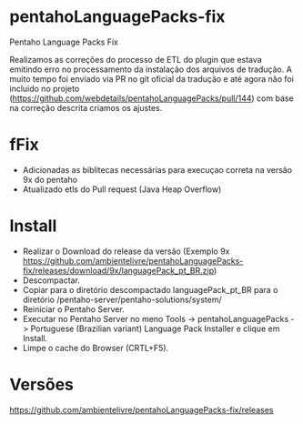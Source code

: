 # pentahoLanguagePacks-fix
Pentaho Language Packs Fix 

Realizamos as correções do processo de ETL do plugin que estava emitindo erro no processamento da instalação dos arquivos de tradução.
A muito tempo foi enviado via PR no git oficial da tradução e até agora não foi incluido no projeto (https://github.com/webdetails/pentahoLanguagePacks/pull/144) com base na correção descrita criamos os ajustes.

# fFix 
- Adicionadas as biblitecas necessárias  para execuçao correta na versão 9x do pentaho
- Atualizado etls do Pull request (Java Heap Overflow)

# Install
- Realizar o Download do release da versão (Exemplo 9x https://github.com/ambientelivre/pentahoLanguagePacks-fix/releases/download/9x/languagePack_pt_BR.zip)
- Descompactar.
- Copiar para o diretório descompactado languagePack_pt_BR para o diretório <pentahoinstall>/pentaho-server/pentaho-solutions/system/
- Reiniciar o Pentaho Server.
- Executar no Pentaho Server no meno Tools -> pentahoLanguagePacks -> Portuguese (Brazilian variant) Language Pack Installer e clique em Install.
- Limpe o cache do Browser (CRTL+F5).

# Versões
https://github.com/ambientelivre/pentahoLanguagePacks-fix/releases
